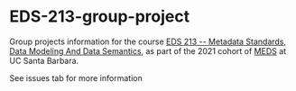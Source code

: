 # EDS-213-group-project

Group projects information for the course [EDS 213 -- Metadata Standards, Data Modeling And Data Semantics](https://bren.ucsb.edu/courses/eds-213), as part of the 2021 cohort of [MEDS](https://bren.ucsb.edu/masters-programs/master-environmental-data-science/academics-meds) at UC Santa Barbara.

See issues tab for more information
